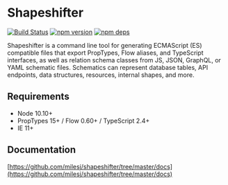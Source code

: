 # Shapeshifter

[![Build Status](https://github.com/milesj/shapeshifter/workflows/Build/badge.svg)](https://github.com/milesj/shapeshifter/actions?query=branch%3Amaster)
[![npm version](https://badge.fury.io/js/shapeshifter.svg)](https://www.npmjs.com/package/shapeshifter)
[![npm deps](https://david-dm.org/milesj/shapeshifter.svg?path=packages/core)](https://www.npmjs.com/package/shapeshifter)

Shapeshifter is a command line tool for generating ECMAScript (ES) compatible files that export
PropTypes, Flow aliases, and TypeScript interfaces, as well as relation schema classes from JS,
JSON, GraphQL, or YAML schematic files. Schematics can represent database tables, API endpoints,
data structures, resources, internal shapes, and more.

## Requirements

- Node 10.10+
- PropTypes 15+ / Flow 0.60+ / TypeScript 2.4+
- IE 11+

## Documentation

[https://github.com/milesj/shapeshifter/tree/master/docs](https://github.com/milesj/shapeshifter/tree/master/docs)
